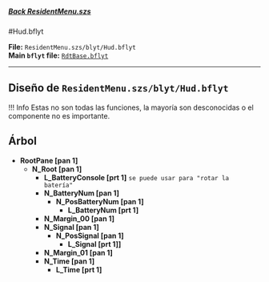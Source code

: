 #####  [Back ResidentMenu.szs](../index.md)

#Hud.bflyt

**File:** `ResidentMenu.szs/blyt/Hud.bflyt`<br>
**Main `bflyt` file:** [`RdtBase.bflyt`](../RdtBase.bflyt.md)

---

## Diseño de `ResidentMenu.szs/blyt/Hud.bflyt`

<!-- prettier-ignore -->
!!! Info
    Estas no son todas las funciones, la mayoría son desconocidas o el componente no es importante.

## Árbol

-	**RootPane [pan 1]**
	-	**N_Root [pan 1]**
		-	**L_BatteryConsole [prt 1]** `se puede usar para "rotar la batería"`
		-	**N_BatteryNum [pan 1]**
			-	**N_PosBatteryNum [pan 1]**
				-	**L_BatteryNum [prt 1]**
		-	**N_Margin_00 [pan 1]**
		-	**N_Signal [pan 1]**
			-	**N_PosSignal [pan 1]**
				-	**L_Signal [prt 1]]**
		-	**N_Margin_01 [pan 1]**
		-	**N_Time [pan 1]**
			-	**L_Time [prt 1]**


